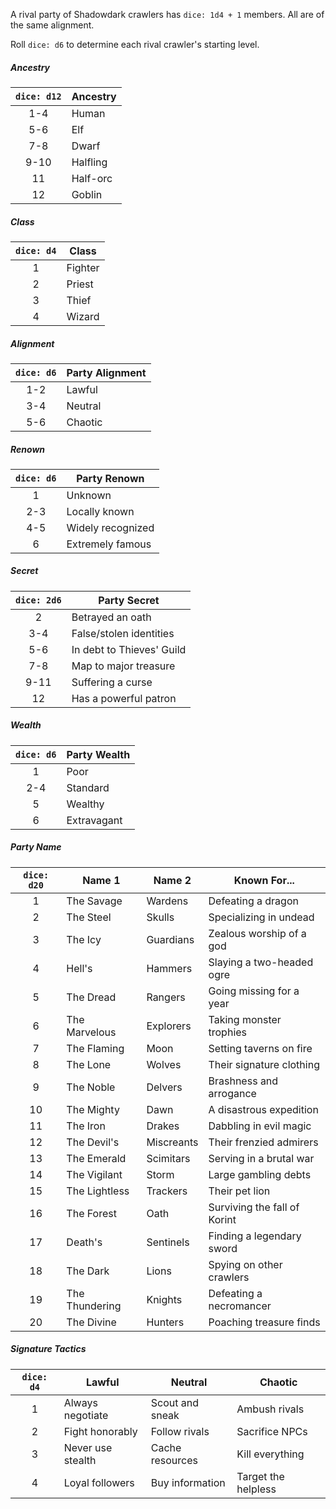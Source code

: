 A rival party of Shadowdark crawlers has `dice: 1d4 + 1` members. All are of the same alignment.

Roll `dice: d6` to determine each rival crawler's starting level.

##### Ancestry
| `dice: d12` | Ancestry |
|:-----------:| -------- |
|     1-4     | Human    |
|     5-6     | Elf      |
|     7-8     | Dwarf    |
|    9-10     | Halfling |
|     11      | Half-orc |
|     12      | Goblin   |
##### Class
| `dice: d4` | Class   |
|:----------:| ------- |
|     1      | Fighter |
|     2      | Priest  |
|     3      | Thief   |
|     4      | Wizard  |
##### Alignment
| `dice: d6` | Party Alignment |
|:----------:| --------------- |
|    1-2     | Lawful          |
|    3-4     | Neutral         |
|    5-6     | Chaotic         |
##### Renown
 | `dice: d6` | Party Renown      |
 |:----------:| ----------------- |
 |     1      | Unknown           |
 |    2-3     | Locally known     |
 |    4-5     | Widely recognized |
 |     6      | Extremely famous  |
##### Secret
| `dice: 2d6` | Party Secret              |
|:-----------:| ------------------------- |
|      2      | Betrayed an oath          |
|     3-4     | False/stolen identities   |
|     5-6     | In debt to Thieves' Guild |
|     7-8     | Map to major treasure     |
|    9-11     | Suffering a curse         |
|     12      | Has a powerful patron     |
##### Wealth
 | `dice: d6` | Party Wealth |
 |:----------:| ------------ |
 |     1      | Poor         |
 |    2-4     | Standard     |
 |     5      | Wealthy      |
 |     6      | Extravagant  |
##### Party Name
 | `dice: d20` | Name 1         | Name 2     | Known For...                 |
 |:-----------:| -------------- | ---------- | ---------------------------- |
 |      1      | The Savage     | Wardens    | Defeating a dragon           |
 |      2      | The Steel      | Skulls     | Specializing in undead       |
 |      3      | The Icy        | Guardians  | Zealous worship of a god     |
 |      4      | Hell's         | Hammers    | Slaying a two-headed ogre    |
 |      5      | The Dread      | Rangers    | Going missing for a year     |
 |      6      | The Marvelous  | Explorers  | Taking monster trophies      |
 |      7      | The Flaming    | Moon       | Setting taverns on fire      |
 |      8      | The Lone       | Wolves     | Their signature clothing     |
 |      9      | The Noble      | Delvers    | Brashness and arrogance      |
 |     10      | The Mighty     | Dawn       | A disastrous expedition      |
 |     11      | The Iron       | Drakes     | Dabbling in evil magic       |
 |     12      | The Devil's    | Miscreants | Their frenzied admirers      |
 |     13      | The Emerald    | Scimitars  | Serving in a brutal war      |
 |     14      | The Vigilant   | Storm      | Large gambling debts         |
 |     15      | The Lightless  | Trackers   | Their pet lion               |
 |     16      | The Forest     | Oath       | Surviving the fall of Korint |
 |     17      | Death's        | Sentinels  | Finding a legendary sword    |
 |     18      | The Dark       | Lions      | Spying on other crawlers     |
 |     19      | The Thundering | Knights    | Defeating a necromancer      |
 |     20      | The Divine     | Hunters    | Poaching treasure finds      |
##### Signature Tactics
| `dice: d4` | Lawful            | Neutral         | Chaotic             |
|:----------:| ----------------- | --------------- | ------------------- |
|     1      | Always negotiate  | Scout and sneak | Ambush rivals       |
|     2      | Fight honorably   | Follow rivals   | Sacrifice NPCs      |
|     3      | Never use stealth | Cache resources | Kill everything     |
|     4      | Loyal followers   | Buy information | Target the helpless |